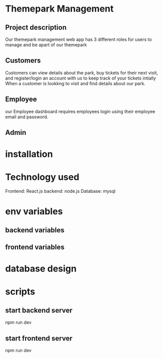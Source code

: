 # Themepark Management 

## Project description 

Our themepark management web app has 3 different roles for users to manage and be apart of our themepark 

## Customers
Customers can view details about the park, buy tickets for their next visit, and register/login an account with us to keep track of your tickets intially When a customer is lookkng to visit and find details about our park.

## Employee
our Employee dashboard requires employees login using their employee email and password. 

## Admin

# installation 


# Technology used 
Frontend: React.js 
backend: node.js
Database: mysql

# env variables 
 
## backend variables

## frontend variables 

# database design 

# scripts 

## start backend server
npm run dev

## start frontend server
npm run dev


